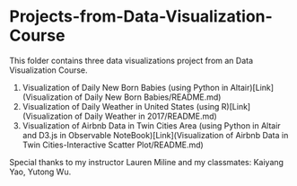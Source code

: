 # Projects-from-Data-Visualization-Course

This folder contains three data visualizations project from an Data Visualization Course.

1. Visualization of Daily New Born Babies (using Python in Altair)[Link](Visualization of Daily New Born Babies/README.md)
2. Visualization of Daily Weather in United States (using R)[Link](Visualization of Daily Weather in 2017/README.md)
3. Visualization of Airbnb Data in Twin Cities Area (using Python in Altair and D3.js in Observable NoteBook)[Link](Visualization of Airbnb Data in Twin Cities-Interactive Scatter Plot/README.md)

Special thanks to my instructor Lauren Miline and my classmates: Kaiyang Yao, Yutong Wu.

